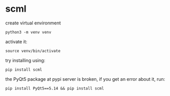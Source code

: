 # scml
create virtual environment

```python3 -m venv venv```

activate it:

```source venv/bin/activate```

try installing using:

```pip install scml```

the PyQt5 package at pypi server is broken,
if you get an error about it, run:

```pip install PyQt5==5.14 && pip install scml```

